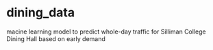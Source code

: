 # dining_data
macine learning model to predict whole-day traffic for Silliman College Dining Hall based on early demand

